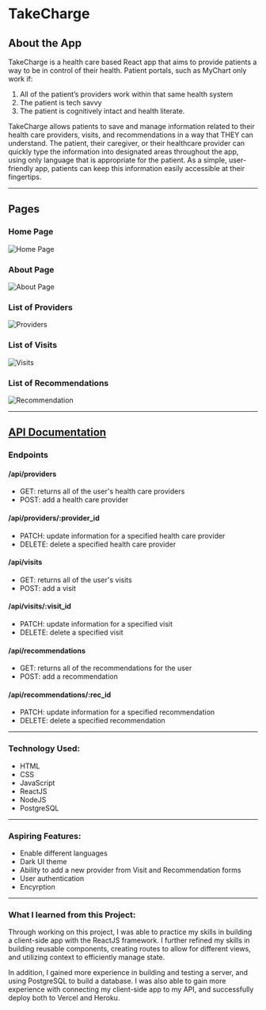 # TakeCharge

## About the App

TakeCharge is a health care based React app that aims to provide patients  a way to be in control of their health. Patient portals, such as MyChart only work if:

1) All of the patient’s providers work within that same health system
2) The patient is tech savvy
3) The patient is cognitively intact and health literate.

TakeCharge allows patients to save and manage information related to their health care providers, visits, and recommendations in a way that THEY can understand. The patient, their caregiver, or their healthcare provider can quickly type the information into designated areas throughout the app, using only language that is appropriate for the patient. As a simple, user-friendly app, patients can keep this information easily accessible at their fingertips.

***

## Pages

### Home Page
![Home Page](images/takecharge.png)

### About Page
![About Page](images/takecharge-about.png)

### List of Providers
![Providers](images/takecharge-providers.png)

### List of Visits
![Visits](images/takecharge-visits.png)

### List of Recommendations
![Recommendation](images/takecharge-recommendations.png)

***
## [API Documentation](https://morning-river-07197.herokuapp.com/)

### Endpoints  

#### /api/providers
- GET: returns all of the user's health care providers
- POST: add a health care provider

#### /api/providers/:provider_id
- PATCH: update information for a specified health care provider
- DELETE: delete a specified health care provider

#### /api/visits
- GET: returns all of the user's visits
- POST: add a visit

#### /api/visits/:visit_id
- PATCH: update information for a specified visit
- DELETE: delete a specified visit


#### /api/recommendations
- GET: returns all of the recommendations for the user
- POST: add a recommendation

#### /api/recommendations/:rec_id
- PATCH: update information for a specified recommendation
- DELETE: delete a specified recommendation

***

### Technology Used:
* HTML
* CSS
* JavaScript
* ReactJS
* NodeJS
* PostgreSQL

***

### Aspiring Features:
* Enable different languages
* Dark UI theme
* Ability to add a new provider from Visit and Recommendation forms
* User authentication
* Encyrption

***

### What I learned from this Project:
Through working on this project, I was able to practice my skills in building a client-side app with the ReactJS framework. I further refined my skills in building reusable components, creating routes to allow for different views, and utilizing context to efficiently manage state.

In addition, I gained more experience in building and testing a server, and using PostgreSQL to build a database. I was also able to gain more experience with connecting my client-side app to my API, and successfully deploy both to Vercel and Heroku.
